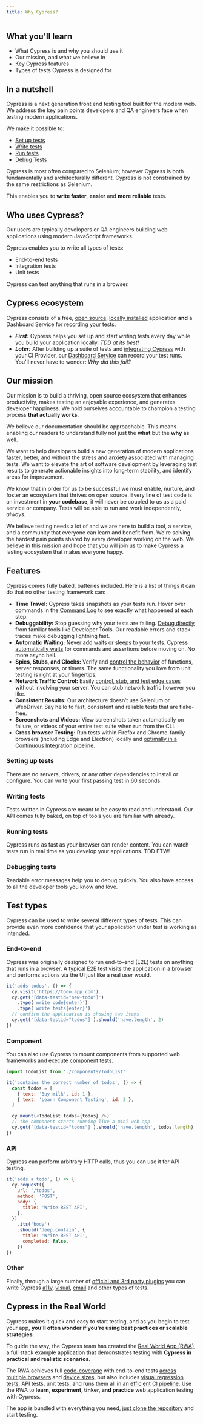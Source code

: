 ```yaml
---
title: Why Cypress?
---
```


<Alert type="info">

## <Icon name="graduation-cap"></Icon> What you'll learn

- What Cypress is and why you should use it
- Our mission, and what we believe in
- Key Cypress features
- Types of tests Cypress is designed for

</Alert>

<!-- textlint-disable -->

<DocsVideo src="https://youtube.com/embed/LcGHiFnBh3Y"></DocsVideo>

<!-- textlint-enable -->

## In a nutshell

Cypress is a next generation front end testing tool built for the modern web. We
address the key pain points developers and QA engineers face when testing modern
applications.

We make it possible to:

- [Set up tests](#Setting-up-tests)
- [Write tests](#Writing-tests)
- [Run tests](#Running-tests)
- [Debug Tests](#Debugging-tests)

Cypress is most often compared to Selenium; however Cypress is both
fundamentally and architecturally different. Cypress is not constrained by the
same restrictions as Selenium.

This enables you to **write faster**, **easier** and **more reliable** tests.

## Who uses Cypress?

Our users are typically developers or QA engineers building web applications
using modern JavaScript frameworks.

Cypress enables you to write all types of tests:

- End-to-end tests
- Integration tests
- Unit tests

Cypress can test anything that runs in a browser.

## Cypress ecosystem

Cypress consists of a free,
[open source](https://github.com/cypress-io/cypress),
[locally installed](/guides/getting-started/installing-cypress) application
**and** a Dashboard Service for
[recording your tests](/guides/dashboard/introduction).

- **_First:_** Cypress helps you set up and start writing tests every day while
  you build your application locally. _TDD at its best!_
- **_Later:_** After building up a suite of tests and
  [integrating Cypress](/guides/continuous-integration/introduction) with your
  CI Provider, our [Dashboard Service](/guides/dashboard/introduction) can
  record your test runs. You'll never have to wonder: _Why did this fail?_

## Our mission

Our mission is to build a thriving, open source ecosystem that enhances
productivity, makes testing an enjoyable experience, and generates developer
happiness. We hold ourselves accountable to champion a testing process **that
actually works**.

We believe our documentation should be approachable. This means enabling our
readers to understand fully not just the **what** but the **why** as well.

We want to help developers build a new generation of modern applications faster,
better, and without the stress and anxiety associated with managing tests. We
want to elevate the art of software development by leveraging test results to
generate actionable insights into long-term stability, and identify areas for
improvement.

We know that in order for us to be successful we must enable, nurture, and
foster an ecosystem that thrives on open source. Every line of test code is an
investment in **your codebase**, it will never be coupled to us as a paid
service or company. Tests will be able to run and work independently, _always_.

We believe testing needs a lot of <Icon name="heart"></Icon> and we are here to
build a tool, a service, and a community that everyone can learn and benefit
from. We're solving the hardest pain points shared by every developer working on
the web. We believe in this mission and hope that you will join us to make
Cypress a lasting ecosystem that makes everyone happy.

## Features

Cypress comes fully baked, batteries included. Here is a list of things it can
do that no other testing framework can:

- **Time Travel:** Cypress takes snapshots as your tests run. Hover over
  commands in the [Command Log](/guides/core-concepts/cypress-app#Command-Log)
  to see exactly what happened at each step.
- **Debuggability:** Stop guessing why your tests are failing.
  [Debug directly](/guides/guides/debugging) from familiar tools like Developer
  Tools. Our readable errors and stack traces make debugging lightning fast.
- **Automatic Waiting:** Never add waits or sleeps to your tests. Cypress
  [automatically waits](/guides/core-concepts/introduction-to-cypress#Cypress-is-Not-Like-jQuery)
  for commands and assertions before moving on. No more async hell.
- **Spies, Stubs, and Clocks:** Verify and
  [control the behavior](/guides/guides/stubs-spies-and-clocks) of functions,
  server responses, or timers. The same functionality you love from unit testing
  is right at your fingertips.
- **Network Traffic Control:** Easily
  [control, stub, and test edge cases](/guides/guides/network-requests) without
  involving your server. You can stub network traffic however you like.
- **Consistent Results:** Our architecture doesn’t use Selenium or WebDriver.
  Say hello to fast, consistent and reliable tests that are flake-free.
- **Screenshots and Videos:** View screenshots taken automatically on failure,
  or videos of your entire test suite when run from the CLI.
- **Cross browser Testing:** Run tests within Firefox and Chrome-family browsers
  (including Edge and Electron) locally and
  [optimally in a Continuous Integration pipeline](/guides/guides/cross-browser-testing).

### <Icon name="cog"></Icon> Setting up tests

There are no servers, drivers, or any other dependencies to install or
configure. You can write your first passing test in 60 seconds.

<DocsVideo src="/img/snippets/installing-cli.mp4" title="Installing and opening Cypress"></DocsVideo>

### <Icon name="code"></Icon> Writing tests

Tests written in Cypress are meant to be easy to read and understand. Our API
comes fully baked, on top of tools you are familiar with already.

<DocsVideo src="/img/snippets/writing-tests.mp4" title="Writing Tests"></DocsVideo>

### <Icon name="play-circle"></Icon> Running tests

Cypress runs as fast as your browser can render content. You can watch tests run
in real time as you develop your applications. TDD FTW!

<DocsVideo src="/img/snippets/running-tests.mp4" title="Running Tests"></DocsVideo>

### <Icon name="bug"></Icon> Debugging tests

Readable error messages help you to debug quickly. You also have access to all
the developer tools you know and love.

<DocsVideo src="/img/snippets/debugging.mp4" title="Debugging Tests"></DocsVideo>

## Test types

Cypress can be used to write several different types of tests. This can provide
even more confidence that your application under test is working as intended.

### End-to-end

Cypress was originally designed to run end-to-end (E2E) tests on anything that
runs in a browser. A typical E2E test visits the application in a browser and
performs actions via the UI just like a real user would.

```js
it('adds todos', () => {
  cy.visit('https://todo.app.com')
  cy.get('[data-testid="new-todo"]')
    .type('write code{enter}')
    .type('write tests{enter}')
  // confirm the application is showing two items
  cy.get('[data-testid="todos"]').should('have.length', 2)
})
```

### Component

You can also use Cypress to mount components from supported web frameworks and
execute
[component tests](/guides/component-testing/writing-your-first-component-test).

```js
import TodoList from './components/TodoList'

it('contains the correct number of todos', () => {
  const todos = [
    { text: 'Buy milk', id: 1 },
    { text: 'Learn Component Testing', id: 2 },
  ]

  cy.mount(<TodoList todos={todos} />)
  // the component starts running like a mini web app
  cy.get('[data-testid="todos"]').should('have.length', todos.length)
})
```

### API

Cypress can perform arbitrary HTTP calls, thus you can use it for API testing.

```js
it('adds a todo', () => {
  cy.request({
    url: '/todos',
    method: 'POST',
    body: {
      title: 'Write REST API',
    },
  })
    .its('body')
    .should('deep.contain', {
      title: 'Write REST API',
      completed: false,
    })
})
```

### Other

Finally, through a large number of
[official and 3rd party plugins](/plugins/directory) you can write Cypress
[a11y](https://github.com/component-driven/cypress-axe),
[visual](/plugins/directory#Visual%20Testing),
[email](/faq/questions/using-cypress-faq#How-do-I-check-that-an-email-was-sent-out)
and other types of tests.

## Cypress in the Real World

<DocsImage src="/img/guides/overview/v10/real-world-app.png" alt="Cypress Real World App"></DocsImage>

Cypress makes it quick and easy to start testing, and as you begin to test your
app, **you'll often wonder if you're using best practices or scalable
strategies**.

To guide the way, the Cypress team has created the <Icon name="github"></Icon>
[Real World App (RWA)](https://github.com/cypress-io/cypress-realworld-app), a
full stack example application that demonstrates testing with **Cypress in
practical and realistic scenarios**.

The RWA achieves full [code-coverage](/guides/tooling/code-coverage) with
end-to-end tests
[across multiple browsers](/guides/guides/cross-browser-testing) and
[device sizes](/api/commands/viewport), but also includes
[visual regression tests](/guides/tooling/visual-testing), API tests, unit
tests, and runs them all in an
[efficient CI pipeline](https://dashboard.cypress.io/projects/7s5okt). Use the
RWA to **learn, experiment, tinker, and practice** web application testing with
Cypress.

The app is bundled with everything you need,
[just clone the repository](https://github.com/cypress-io/cypress-realworld-app)
and start testing.
